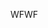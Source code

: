 <span data-ttu-id="5dc06-101">WF</span><span class="sxs-lookup"><span data-stu-id="5dc06-101">WF</span></span>